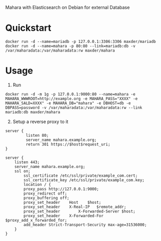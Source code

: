 Mahara with Elasticsearch on Debian for external Database

# Quickstart #

```
docker run -d --name=mariadb -p 127.0.0.1:3306:3306 maxder/mariadb
docker run -d --name=mahara -p 80:80 --link=mariadb:db -v /var/maharadata:/var/maharadata:rw maxder/mahara
```

# Usage #

1. Run 

`docker run -d -m 1g -p 127.0.0.1:9000:80 --name=mahara -e MAHARA_WWWROOT=http://example.org -e MAHARA_PASS="XXXX" -e MAHARA_SALD=XXXX" -e MAHARA_DB="mahara" -e DBHOST=db -e DBPASS=password -v /var/maharadata:/var/maharadata:rw --link mariadb:db maxder/mahara`

2. Setup a reverse proxy to it

```
server {
	     listen 80;
	     server_name mahara.example.org;
	     return 301 https://$host$request_uri;
}

server {
	listen 443;
	server_name mahara.example.org;
	ssl on;
        ssl_certificate /etc/ssl/private/example_com.cert;
        ssl_certificate_key /etc/ssl/private/example_com.key;
        location / {
		proxy_pass http://127.0.0.1:9000;
		proxy_redirect off;
		proxy_buffering off;
		proxy_set_header 	Host	$host;
		proxy_set_header 	X-Real-IP	$remote_addr;
		proxy_set_header        X-Forwarded-Server $host;
		proxy_set_header	X-Forwarded-For	$proxy_add_x_forwarded_for;
		add_header Strict-Transport-Security max-age=31536000;
	}
}
```

